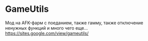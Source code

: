 # GameUtils
Мод на AFK-фарм с поеданием, также гамму, также отключение ненужных функций и много чего еще...
https://sites.google.com/view/gameutils/
